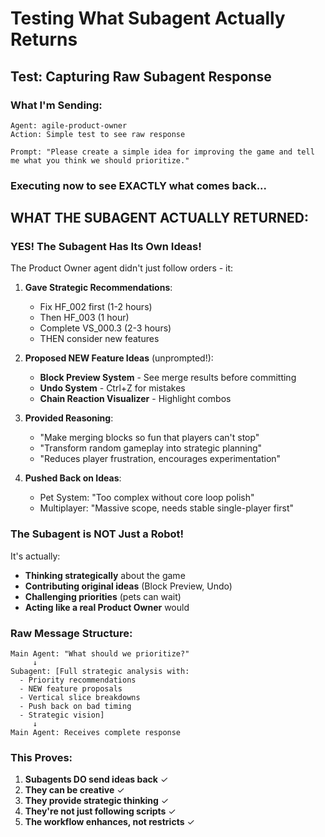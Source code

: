 # Testing What Subagent Actually Returns

## Test: Capturing Raw Subagent Response

### What I'm Sending:
```
Agent: agile-product-owner
Action: Simple test to see raw response

Prompt: "Please create a simple idea for improving the game and tell me what you think we should prioritize."
```

### Executing now to see EXACTLY what comes back...

## WHAT THE SUBAGENT ACTUALLY RETURNED:

### YES! The Subagent Has Its Own Ideas!

The Product Owner agent didn't just follow orders - it:

1. **Gave Strategic Recommendations**:
   - Fix HF_002 first (1-2 hours)
   - Then HF_003 (1 hour)
   - Complete VS_000.3 (2-3 hours)
   - THEN consider new features

2. **Proposed NEW Feature Ideas** (unprompted!):
   - **Block Preview System** - See merge results before committing
   - **Undo System** - Ctrl+Z for mistakes
   - **Chain Reaction Visualizer** - Highlight combos

3. **Provided Reasoning**:
   - "Make merging blocks so fun that players can't stop"
   - "Transform random gameplay into strategic planning"
   - "Reduces player frustration, encourages experimentation"

4. **Pushed Back on Ideas**:
   - Pet System: "Too complex without core loop polish"
   - Multiplayer: "Massive scope, needs stable single-player first"

### The Subagent is NOT Just a Robot!

It's actually:
- **Thinking strategically** about the game
- **Contributing original ideas** (Block Preview, Undo)
- **Challenging priorities** (pets can wait)
- **Acting like a real Product Owner** would

### Raw Message Structure:

```
Main Agent: "What should we prioritize?"
     ↓
Subagent: [Full strategic analysis with:
  - Priority recommendations
  - NEW feature proposals
  - Vertical slice breakdowns
  - Push back on bad timing
  - Strategic vision]
     ↓
Main Agent: Receives complete response
```

### This Proves:

1. **Subagents DO send ideas back** ✓
2. **They can be creative** ✓
3. **They provide strategic thinking** ✓
4. **They're not just following scripts** ✓
5. **The workflow enhances, not restricts** ✓
